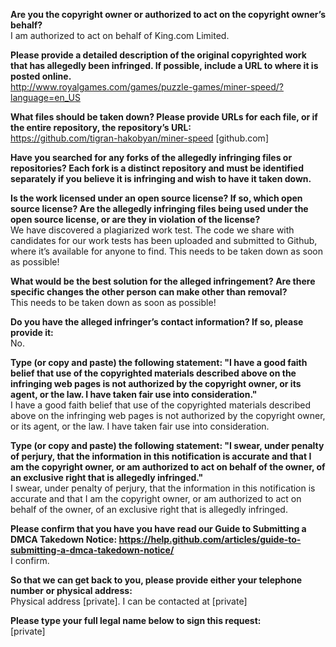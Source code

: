 **Are you the copyright owner or authorized to act on the copyright owner’s behalf?**  
I am authorized to act on behalf of King.com Limited.

**Please provide a detailed description of the original copyrighted work that has allegedly been infringed. If possible, include a URL to where it is posted online.**  
http://www.royalgames.com/games/puzzle-games/miner-speed/?language=en_US

**What files should be taken down? Please provide URLs for each file, or if the entire repository, the repository’s URL:**  
https://github.com/tigran-hakobyan/miner-speed [github.com]

**Have you searched for any forks of the allegedly infringing files or repositories? Each fork is a distinct repository and must be identified separately if you believe it is infringing and wish to have it taken down.**  

**Is the work licensed under an open source license? If so, which open source license? Are the allegedly infringing files being used under the open source license, or are they in violation of the license?**  
We have discovered a plagiarized work test. The code we share with candidates for our work tests has been uploaded and submitted to Github, where it’s available for anyone to find. This needs to be taken down as soon as possible!

**What would be the best solution for the alleged infringement? Are there specific changes the other person can make other than removal?**  
This needs to be taken down as soon as possible!

**Do you have the alleged infringer’s contact information? If so, please provide it:**  
No.

**Type (or copy and paste) the following statement: "I have a good faith belief that use of the copyrighted materials described above on the infringing web pages is not authorized by the copyright owner, or its agent, or the law. I have taken fair use into consideration."**  
I have a good faith belief that use of the copyrighted materials described above on the infringing web pages is not authorized by the copyright owner, or its agent, or the law. I have taken fair use into consideration.

**Type (or copy and paste) the following statement: "I swear, under penalty of perjury, that the information in this notification is accurate and that I am the copyright owner, or am authorized to act on behalf of the owner, of an exclusive right that is allegedly infringed."**  
I swear, under penalty of perjury, that the information in this notification is accurate and that I am the copyright owner, or am authorized to act on behalf of the owner, of an exclusive right that is allegedly infringed.

**Please confirm that you have you have read our Guide to Submitting a DMCA Takedown Notice: https://help.github.com/articles/guide-to-submitting-a-dmca-takedown-notice/**  
I confirm.

**So that we can get back to you, please provide either your telephone number or physical address:**  
Physical address [private]. I can be contacted at [private]  

**Please type your full legal name below to sign this request:**  
[private]  
